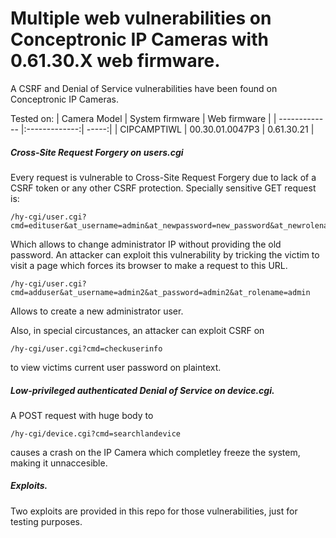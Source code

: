 # Multiple web vulnerabilities on Conceptronic IP Cameras with 0.61.30.X web firmware.
A CSRF and Denial of Service vulnerabilities have been found on Conceptronic IP Cameras.

Tested on:
| Camera Model       | System firmware           | Web firmware  |
| ------------- |:-------------:| -----:|
| CIPCAMPTIWL      | 00.30.01.0047P3 | 0.61.30.21 |

##### Cross-Site Request Forgery on users.cgi
Every request is vulnerable to Cross-Site Request Forgery due to lack of a CSRF token or any other CSRF protection. Specially sensitive GET request is:
``` 
/hy-cgi/user.cgi?cmd=edituser&at_username=admin&at_newpassword=new_password&at_newrolename=admin&at_userid=10001
``` 
Which allows to change administrator IP without providing the old password. An attacker can exploit this vulnerability by tricking the victim to visit a page which forces its browser to make a request to this URL.

```
/hy-cgi/user.cgi?cmd=adduser&at_username=admin2&at_password=admin2&at_rolename=admin
```

Allows to create a new administrator user.

Also, in special circustances, an attacker can exploit CSRF on 
```
/hy-cgi/user.cgi?cmd=checkuserinfo
```
to view victims current user password on plaintext.

##### Low-privileged authenticated Denial of Service on device.cgi.
A POST request with huge body to
```
/hy-cgi/device.cgi?cmd=searchlandevice
```
causes a crash on the IP Camera which completley freeze the system, making it unnaccesible.


##### Exploits.
Two exploits are provided in this repo for those vulnerabilities, just for testing purposes.